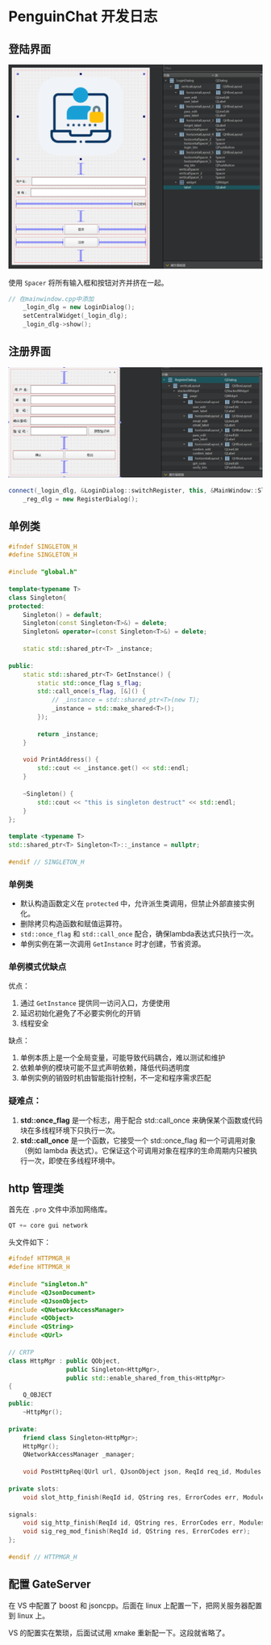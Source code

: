# PenguinChat 开发日志

## 登陆界面

![image-20250221124831416](https://raw.githubusercontent.com/Penguin-SAMA/PicGo/main/image-20250221124831416.png)

使用 `Spacer` 将所有输入框和按钮对齐并挤在一起。

`````c++
// 在mainwindow.cpp中添加
	_login_dlg = new LoginDialog();
    setCentralWidget(_login_dlg);
    _login_dlg->show();
`````

## 注册界面

![image-20250221125212676](https://raw.githubusercontent.com/Penguin-SAMA/PicGo/main/image-20250221125212676.png)

```c++
connect(_login_dlg, &LoginDialog::switchRegister, this, &MainWindow::SlotSwitchReg);
    _reg_dlg = new RegisterDialog();
```

## 单例类

```c++
#ifndef SINGLETON_H
#define SINGLETON_H

#include "global.h"

template<typename T>
class Singleton{
protected:
    Singleton() = default;
    Singleton(const Singleton<T>&) = delete;
    Singleton& operator=(const Singleton<T>&) = delete;

    static std::shared_ptr<T> _instance;

public:
    static std::shared_ptr<T> GetInstance() {
        static std::once_flag s_flag;
        std::call_once(s_flag, [&]() {
            // _instance = std::shared_ptr<T>(new T);
            _instance = std::make_shared<T>();
        });

        return _instance;
    }

    void PrintAddress() {
        std::cout << _instance.get() << std::endl;
    }

    ~Singleton() {
        std::cout << "this is singleton destruct" << std::endl;
    }
};

template <typename T>
std::shared_ptr<T> Singleton<T>::_instance = nullptr;

#endif // SINGLETON_H

```

### 单例类

- 默认构造函数定义在 `protected` 中，允许派生类调用，但禁止外部直接实例化。
- 删除拷贝构造函数和赋值运算符。
- `std::once_flag` 和 `std::call_once` 配合，确保lambda表达式只执行一次。
- 单例实例在第一次调用 `GetInstance` 时才创建，节省资源。

### 单例模式优缺点

优点：

1. 通过 `GetInstance` 提供同一访问入口，方便使用
2. 延迟初始化避免了不必要实例化的开销
3. 线程安全

缺点：

1. 单例本质上是一个全局变量，可能导致代码耦合，难以测试和维护
2. 依赖单例的模块可能不显式声明依赖，降低代码透明度
3. 单例实例的销毁时机由智能指针控制，不一定和程序需求匹配

### 疑难点：

1. **std::once_flag** 是一个标志，用于配合 std::call_once 来确保某个函数或代码块在多线程环境下只执行一次。
2. **std::call_once** 是一个函数，它接受一个 std::once_flag 和一个可调用对象（例如 lambda 表达式）。它保证这个可调用对象在程序的生命周期内只被执行一次，即使在多线程环境中。

## http 管理类

首先在 `.pro` 文件中添加网络库。

```c++
QT += core gui network
```

头文件如下：

```c++
#ifndef HTTPMGR_H
#define HTTPMGR_H

#include "singleton.h"
#include <QJsonDocument>
#include <QJsonObject>
#include <QNetworkAccessManager>
#include <QObject>
#include <QString>
#include <QUrl>

// CRTP
class HttpMgr : public QObject,
                public Singleton<HttpMgr>,
                public std::enable_shared_from_this<HttpMgr>
{
    Q_OBJECT
public:
    ~HttpMgr();

private:
    friend class Singleton<HttpMgr>;
    HttpMgr();
    QNetworkAccessManager _manager;

    void PostHttpReq(QUrl url, QJsonObject json, ReqId req_id, Modules mod);

private slots:
    void slot_http_finish(ReqId id, QString res, ErrorCodes err, Modules mod);

signals:
    void sig_http_finish(ReqId id, QString res, ErrorCodes err, Modules mod);
    void sig_reg_mod_finish(ReqId id, QString res, ErrorCodes err);
};

#endif // HTTPMGR_H

```

## 配置 GateServer

在 VS 中配置了 boost 和 jsoncpp。后面在 linux 上配置一下，把网关服务器配置到 linux 上。

VS 的配置实在繁琐，后面试试用 xmake 重新配一下。这段就省略了。

